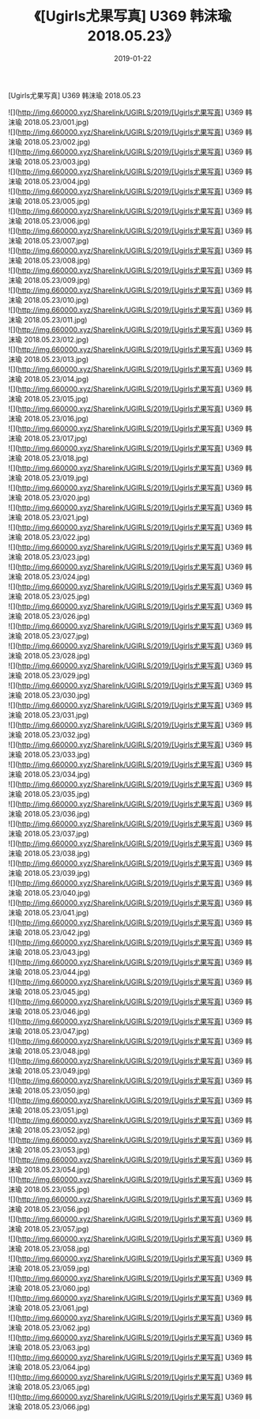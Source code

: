 ﻿---
layout: post
title:  《[Ugirls尤果写真] U369 韩沫瑜 2018.05.23》
date:   2019-01-22
img: http://img.660000.xyz/Sharelink/UGIRLS/2019/[Ugirls尤果写真] U369 韩沫瑜 2018.05.23/000.jpg
categories: [美女, 清纯, 唯美]
---

[Ugirls尤果写真] U369 韩沫瑜 2018.05.23

 ![](http://img.660000.xyz/Sharelink/UGIRLS/2019/[Ugirls尤果写真] U369 韩沫瑜 2018.05.23/001.jpg) <br>![](http://img.660000.xyz/Sharelink/UGIRLS/2019/[Ugirls尤果写真] U369 韩沫瑜 2018.05.23/002.jpg) <br>![](http://img.660000.xyz/Sharelink/UGIRLS/2019/[Ugirls尤果写真] U369 韩沫瑜 2018.05.23/003.jpg) <br>![](http://img.660000.xyz/Sharelink/UGIRLS/2019/[Ugirls尤果写真] U369 韩沫瑜 2018.05.23/004.jpg) <br>![](http://img.660000.xyz/Sharelink/UGIRLS/2019/[Ugirls尤果写真] U369 韩沫瑜 2018.05.23/005.jpg) <br>![](http://img.660000.xyz/Sharelink/UGIRLS/2019/[Ugirls尤果写真] U369 韩沫瑜 2018.05.23/006.jpg) <br>![](http://img.660000.xyz/Sharelink/UGIRLS/2019/[Ugirls尤果写真] U369 韩沫瑜 2018.05.23/007.jpg) <br>![](http://img.660000.xyz/Sharelink/UGIRLS/2019/[Ugirls尤果写真] U369 韩沫瑜 2018.05.23/008.jpg) <br>![](http://img.660000.xyz/Sharelink/UGIRLS/2019/[Ugirls尤果写真] U369 韩沫瑜 2018.05.23/009.jpg) <br>![](http://img.660000.xyz/Sharelink/UGIRLS/2019/[Ugirls尤果写真] U369 韩沫瑜 2018.05.23/010.jpg) <br>![](http://img.660000.xyz/Sharelink/UGIRLS/2019/[Ugirls尤果写真] U369 韩沫瑜 2018.05.23/011.jpg) <br>![](http://img.660000.xyz/Sharelink/UGIRLS/2019/[Ugirls尤果写真] U369 韩沫瑜 2018.05.23/012.jpg) <br>![](http://img.660000.xyz/Sharelink/UGIRLS/2019/[Ugirls尤果写真] U369 韩沫瑜 2018.05.23/013.jpg) <br>![](http://img.660000.xyz/Sharelink/UGIRLS/2019/[Ugirls尤果写真] U369 韩沫瑜 2018.05.23/014.jpg) <br>![](http://img.660000.xyz/Sharelink/UGIRLS/2019/[Ugirls尤果写真] U369 韩沫瑜 2018.05.23/015.jpg) <br>![](http://img.660000.xyz/Sharelink/UGIRLS/2019/[Ugirls尤果写真] U369 韩沫瑜 2018.05.23/016.jpg) <br>![](http://img.660000.xyz/Sharelink/UGIRLS/2019/[Ugirls尤果写真] U369 韩沫瑜 2018.05.23/017.jpg) <br>![](http://img.660000.xyz/Sharelink/UGIRLS/2019/[Ugirls尤果写真] U369 韩沫瑜 2018.05.23/018.jpg) <br>![](http://img.660000.xyz/Sharelink/UGIRLS/2019/[Ugirls尤果写真] U369 韩沫瑜 2018.05.23/019.jpg) <br>![](http://img.660000.xyz/Sharelink/UGIRLS/2019/[Ugirls尤果写真] U369 韩沫瑜 2018.05.23/020.jpg) <br>![](http://img.660000.xyz/Sharelink/UGIRLS/2019/[Ugirls尤果写真] U369 韩沫瑜 2018.05.23/021.jpg) <br>![](http://img.660000.xyz/Sharelink/UGIRLS/2019/[Ugirls尤果写真] U369 韩沫瑜 2018.05.23/022.jpg) <br>![](http://img.660000.xyz/Sharelink/UGIRLS/2019/[Ugirls尤果写真] U369 韩沫瑜 2018.05.23/023.jpg) <br>![](http://img.660000.xyz/Sharelink/UGIRLS/2019/[Ugirls尤果写真] U369 韩沫瑜 2018.05.23/024.jpg) <br>![](http://img.660000.xyz/Sharelink/UGIRLS/2019/[Ugirls尤果写真] U369 韩沫瑜 2018.05.23/025.jpg) <br>![](http://img.660000.xyz/Sharelink/UGIRLS/2019/[Ugirls尤果写真] U369 韩沫瑜 2018.05.23/026.jpg) <br>![](http://img.660000.xyz/Sharelink/UGIRLS/2019/[Ugirls尤果写真] U369 韩沫瑜 2018.05.23/027.jpg) <br>![](http://img.660000.xyz/Sharelink/UGIRLS/2019/[Ugirls尤果写真] U369 韩沫瑜 2018.05.23/028.jpg) <br>![](http://img.660000.xyz/Sharelink/UGIRLS/2019/[Ugirls尤果写真] U369 韩沫瑜 2018.05.23/029.jpg) <br>![](http://img.660000.xyz/Sharelink/UGIRLS/2019/[Ugirls尤果写真] U369 韩沫瑜 2018.05.23/030.jpg) <br>![](http://img.660000.xyz/Sharelink/UGIRLS/2019/[Ugirls尤果写真] U369 韩沫瑜 2018.05.23/031.jpg) <br>![](http://img.660000.xyz/Sharelink/UGIRLS/2019/[Ugirls尤果写真] U369 韩沫瑜 2018.05.23/032.jpg) <br>![](http://img.660000.xyz/Sharelink/UGIRLS/2019/[Ugirls尤果写真] U369 韩沫瑜 2018.05.23/033.jpg) <br>![](http://img.660000.xyz/Sharelink/UGIRLS/2019/[Ugirls尤果写真] U369 韩沫瑜 2018.05.23/034.jpg) <br>![](http://img.660000.xyz/Sharelink/UGIRLS/2019/[Ugirls尤果写真] U369 韩沫瑜 2018.05.23/035.jpg) <br>![](http://img.660000.xyz/Sharelink/UGIRLS/2019/[Ugirls尤果写真] U369 韩沫瑜 2018.05.23/036.jpg) <br>![](http://img.660000.xyz/Sharelink/UGIRLS/2019/[Ugirls尤果写真] U369 韩沫瑜 2018.05.23/037.jpg) <br>![](http://img.660000.xyz/Sharelink/UGIRLS/2019/[Ugirls尤果写真] U369 韩沫瑜 2018.05.23/038.jpg) <br>![](http://img.660000.xyz/Sharelink/UGIRLS/2019/[Ugirls尤果写真] U369 韩沫瑜 2018.05.23/039.jpg) <br>![](http://img.660000.xyz/Sharelink/UGIRLS/2019/[Ugirls尤果写真] U369 韩沫瑜 2018.05.23/040.jpg) <br>![](http://img.660000.xyz/Sharelink/UGIRLS/2019/[Ugirls尤果写真] U369 韩沫瑜 2018.05.23/041.jpg) <br>![](http://img.660000.xyz/Sharelink/UGIRLS/2019/[Ugirls尤果写真] U369 韩沫瑜 2018.05.23/042.jpg) <br>![](http://img.660000.xyz/Sharelink/UGIRLS/2019/[Ugirls尤果写真] U369 韩沫瑜 2018.05.23/043.jpg) <br>![](http://img.660000.xyz/Sharelink/UGIRLS/2019/[Ugirls尤果写真] U369 韩沫瑜 2018.05.23/044.jpg) <br>![](http://img.660000.xyz/Sharelink/UGIRLS/2019/[Ugirls尤果写真] U369 韩沫瑜 2018.05.23/045.jpg) <br>![](http://img.660000.xyz/Sharelink/UGIRLS/2019/[Ugirls尤果写真] U369 韩沫瑜 2018.05.23/046.jpg) <br>![](http://img.660000.xyz/Sharelink/UGIRLS/2019/[Ugirls尤果写真] U369 韩沫瑜 2018.05.23/047.jpg) <br>![](http://img.660000.xyz/Sharelink/UGIRLS/2019/[Ugirls尤果写真] U369 韩沫瑜 2018.05.23/048.jpg) <br>![](http://img.660000.xyz/Sharelink/UGIRLS/2019/[Ugirls尤果写真] U369 韩沫瑜 2018.05.23/049.jpg) <br>![](http://img.660000.xyz/Sharelink/UGIRLS/2019/[Ugirls尤果写真] U369 韩沫瑜 2018.05.23/050.jpg) <br>![](http://img.660000.xyz/Sharelink/UGIRLS/2019/[Ugirls尤果写真] U369 韩沫瑜 2018.05.23/051.jpg) <br>![](http://img.660000.xyz/Sharelink/UGIRLS/2019/[Ugirls尤果写真] U369 韩沫瑜 2018.05.23/052.jpg) <br>![](http://img.660000.xyz/Sharelink/UGIRLS/2019/[Ugirls尤果写真] U369 韩沫瑜 2018.05.23/053.jpg) <br>![](http://img.660000.xyz/Sharelink/UGIRLS/2019/[Ugirls尤果写真] U369 韩沫瑜 2018.05.23/054.jpg) <br>![](http://img.660000.xyz/Sharelink/UGIRLS/2019/[Ugirls尤果写真] U369 韩沫瑜 2018.05.23/055.jpg) <br>![](http://img.660000.xyz/Sharelink/UGIRLS/2019/[Ugirls尤果写真] U369 韩沫瑜 2018.05.23/056.jpg) <br>![](http://img.660000.xyz/Sharelink/UGIRLS/2019/[Ugirls尤果写真] U369 韩沫瑜 2018.05.23/057.jpg) <br>![](http://img.660000.xyz/Sharelink/UGIRLS/2019/[Ugirls尤果写真] U369 韩沫瑜 2018.05.23/058.jpg) <br>![](http://img.660000.xyz/Sharelink/UGIRLS/2019/[Ugirls尤果写真] U369 韩沫瑜 2018.05.23/059.jpg) <br>![](http://img.660000.xyz/Sharelink/UGIRLS/2019/[Ugirls尤果写真] U369 韩沫瑜 2018.05.23/060.jpg) <br>![](http://img.660000.xyz/Sharelink/UGIRLS/2019/[Ugirls尤果写真] U369 韩沫瑜 2018.05.23/061.jpg) <br>![](http://img.660000.xyz/Sharelink/UGIRLS/2019/[Ugirls尤果写真] U369 韩沫瑜 2018.05.23/062.jpg) <br>![](http://img.660000.xyz/Sharelink/UGIRLS/2019/[Ugirls尤果写真] U369 韩沫瑜 2018.05.23/063.jpg) <br>![](http://img.660000.xyz/Sharelink/UGIRLS/2019/[Ugirls尤果写真] U369 韩沫瑜 2018.05.23/064.jpg) <br>![](http://img.660000.xyz/Sharelink/UGIRLS/2019/[Ugirls尤果写真] U369 韩沫瑜 2018.05.23/065.jpg) <br>![](http://img.660000.xyz/Sharelink/UGIRLS/2019/[Ugirls尤果写真] U369 韩沫瑜 2018.05.23/066.jpg) <br>